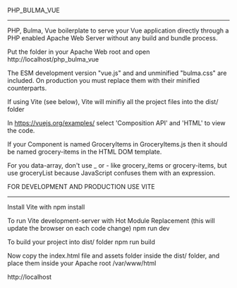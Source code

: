 PHP_BULMA_VUE
****************************************
PHP, Bulma, Vue boilerplate to serve your Vue application directly through a PHP enabled Apache Web Server without any build and bundle process.

Put the folder in your Apache Web root and open http://localhost/php_bulma_vue

The ESM development version "vue.js" and and unminified "bulma.css" are included. On production you must replace them with their minified counterparts. 

If using Vite (see below), Vite will minifiy all the project files into the dist/ folder

In https://vuejs.org/examples/ select 'Composition API' and 'HTML' to view the code.

If your Component is named GroceryItems in GroceryItems.js then it should be named grocery-items in the HTML DOM template.

For you data-array, don't use _ or - like grocery_items or grocery-items, but use groceryList because JavaScript confuses them with an expression.

FOR DEVELOPMENT AND PRODUCTION USE VITE
****************************************
Install Vite with npm install

To run Vite development-server with Hot Module Replacement (this will update the browser on each code change)
npm run dev

To build your project into dist/ folder
npm run build

Now copy the index.html file and assets folder inside the dist/ folder, and place them inside your Apache root /var/www/html 

http://localhost

